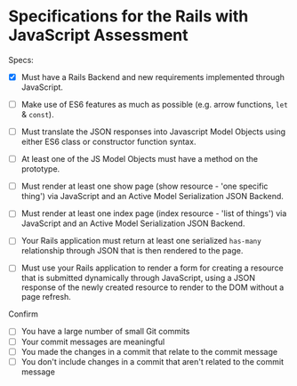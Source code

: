 # Specifications for the Rails with JavaScript Assessment

Specs:
- [x] Must have a Rails Backend and new requirements implemented through JavaScript.
- [ ] Make use of ES6 features as much as possible (e.g. arrow functions, `let` & `const`).
- [ ] Must translate the JSON responses into Javascript Model Objects using either ES6 class or constructor function syntax.
- [ ] At least one of the JS Model Objects must have a method on the prototype.
- [ ] Must render at least one show page (show resource - 'one specific thing') via JavaScript and an Active Model Serialization JSON Backend.
- [ ] Must render at least one index page (index resource - 'list of things') via JavaScript and an Active Model Serialization JSON Backend.
- [ ] Your Rails application must return at least one serialized `has-many` relationship through JSON that is then rendered to the page.
- [ ] Must use your Rails application to render a form for creating a resource that is submitted dynamically through JavaScript, using a JSON response of the newly created resource to render to the DOM without a page refresh.


Confirm
- [ ] You have a large number of small Git commits
- [ ] Your commit messages are meaningful
- [ ] You made the changes in a commit that relate to the commit message
- [ ] You don't include changes in a commit that aren't related to the commit message
